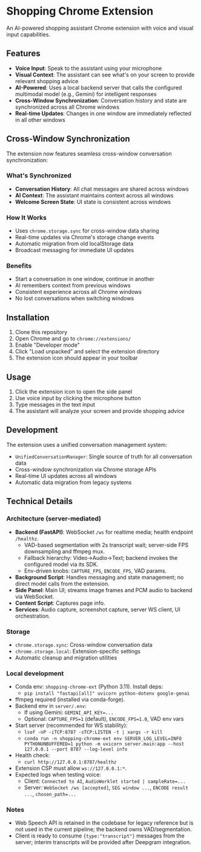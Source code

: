 # Shopping Chrome Extension

An AI-powered shopping assistant Chrome extension with voice and visual input capabilities.

## Features

-   **Voice Input**: Speak to the assistant using your microphone
-   **Visual Context**: The assistant can see what's on your screen to provide relevant shopping advice
-   **AI-Powered**: Uses a local backend server that calls the configured multimodal model (e.g., Gemini) for intelligent responses
-   **Cross-Window Synchronization**: Conversation history and state are synchronized across all Chrome windows
-   **Real-time Updates**: Changes in one window are immediately reflected in all other windows

## Cross-Window Synchronization

The extension now features seamless cross-window conversation synchronization:

### What's Synchronized

-   **Conversation History**: All chat messages are shared across windows
-   **AI Context**: The assistant maintains context across all windows
-   **Welcome Screen State**: UI state is consistent across windows

### How It Works

-   Uses `chrome.storage.sync` for cross-window data sharing
-   Real-time updates via Chrome's storage change events
-   Automatic migration from old localStorage data
-   Broadcast messaging for immediate UI updates

### Benefits

-   Start a conversation in one window, continue in another
-   AI remembers context from previous windows
-   Consistent experience across all Chrome windows
-   No lost conversations when switching windows

## Installation

1. Clone this repository
2. Open Chrome and go to `chrome://extensions/`
3. Enable "Developer mode"
4. Click "Load unpacked" and select the extension directory
5. The extension icon should appear in your toolbar

## Usage

1. Click the extension icon to open the side panel
2. Use voice input by clicking the microphone button
3. Type messages in the text input
4. The assistant will analyze your screen and provide shopping advice

## Development

The extension uses a unified conversation management system:

-   `UnifiedConversationManager`: Single source of truth for all conversation data
-   Cross-window synchronization via Chrome storage APIs
-   Real-time UI updates across all windows
-   Automatic data migration from legacy systems

## Technical Details

### Architecture (server-mediated)

-   **Backend (FastAPI)**: WebSocket `/ws` for realtime media; health endpoint `/healthz`.
    -   VAD-based segmentation with 2s transcript wait; server-side FPS downsampling and ffmpeg mux.
    -   Fallback hierarchy: Video→Audio→Text; backend invokes the configured model via its SDK.
    -   Env-driven knobs: `CAPTURE_FPS`, `ENCODE_FPS`, VAD params.
-   **Background Script**: Handles messaging and state management; no direct model calls from the extension.
-   **Side Panel**: Main UI; streams image frames and PCM audio to backend via WebSocket.
-   **Content Script**: Captures page info.
-   **Services**: Audio capture, screenshot capture, server WS client, UI orchestration.

### Storage

-   `chrome.storage.sync`: Cross-window conversation data
-   `chrome.storage.local`: Extension-specific settings
-   Automatic cleanup and migration utilities

### Local development

-   Conda env: `shopping-chrome-ext` (Python 3.11). Install deps:
    -   `pip install "fastapi[all]" uvicorn python-dotenv google-genai`
-   ffmpeg required (installed via conda-forge).
-   Backend env in `server/.env`:
    -   If using Gemini: `GEMINI_API_KEY=...`
    -   Optional: `CAPTURE_FPS=1` (default), `ENCODE_FPS=1.0`, VAD env vars
-   Start server (recommended for WS stability):
    -   `lsof -nP -iTCP:8787 -sTCP:LISTEN -t | xargs -r kill`
    -   `conda run -n shopping-chrome-ext env SERVER_LOG_LEVEL=INFO PYTHONUNBUFFERED=1 python -m uvicorn server.main:app --host 127.0.0.1 --port 8787 --log-level info`
-   Health check:
    -   `curl http://127.0.0.1:8787/healthz`
-   Extension CSP must allow `ws://127.0.0.1:*`.
-   Expected logs when testing voice:
    -   Client: `Connected to AI`, `AudioWorklet started | sampleRate=...`
    -   Server: `WebSocket /ws [accepted]`, `SEG window ...`, `ENCODE result ...`, `chosen_path=...`

### Notes

-   Web Speech API is retained in the codebase for legacy reference but is not used in the current pipeline; the backend owns VAD/segmentation.
-   Client is ready to consume `{type:"transcript"}` messages from the server; interim transcripts will be provided after Deepgram integration.
